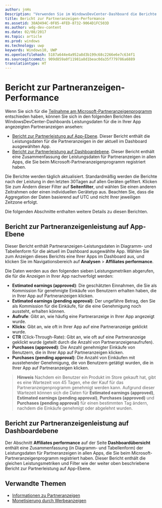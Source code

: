 ```yaml
---
author: jnHs
Description: "Verwenden Sie im WindowsDevCenter-Dashboard die Berichte zur Partnerleistung auf App- und Kontoebene, um Leistungsdaten für die Partneranzeigen in Ihren Apps anzuzeigen."
title: Bericht zur Partneranzeigen-Performance
ms.assetid: 38AD494C-0F85-4FED-8732-9064D1FC503D
ms.author: wdg-dev-content
ms.date: 02/08/2017
ms.topic: article
ms.prod: windows
ms.technology: uwp
keywords: Windows10, UWP
ms.openlocfilehash: 5187a644e4a952a8d3b199c68c2266e6e7c634f1
ms.sourcegitcommit: 909d859a0f11981a8d1beac0da35f779786a6889
translationtype: HT
---
```

# <a name="affiliates-performance-report"></a>Bericht zur Partneranzeigen-Performance

Wenn Sie sich für die [Teilnahme am Microsoft-Partneranzeigenprogramm](about-affiliate-ads.md) entschieden haben, können Sie sich in den folgenden Berichten des WindowsDevCenter-Dashboards Leistungsdaten für die in Ihrer App angezeigten Partneranzeigen ansehen:

-   [Bericht zur Partnerleistung auf App-Ebene](#app-level-affiliate-ads-performance-report). Dieser Bericht enthält die Leistungsdaten für die Partneranzeigen in der aktuell im Dashboard ausgewählten App.
-   [Bericht zur Partnerleistung auf Dashboardebene](#dashboard-level-affiliate-ads-performance-report). Dieser Bericht enthält eine Zusammenfassung der Leistungsdaten für Partneranzeigen in allen Apps, die Sie beim Microsoft-Partneranzeigenprogramm registriert haben.

Die Berichte werden täglich aktualisiert. Standardmäßig werden die Berichte nach der Leistung in den letzten 30Tagen auf allen Geräten gefiltert. Klicken Sie zum Ändern dieser Filter auf **Seitenfilter**, und wählen Sie einen anderen Zeitrahmen oder einen individuellen Gerätetyp aus. Beachten Sie, dass die Aggregation der Daten basierend auf UTC und nicht Ihrer jeweiligen Zeitzone erfolgt.

Die folgenden Abschnitte enthalten weitere Details zu diesen Berichten.

## <a name="app-level-affiliate-ads-performance-report"></a>Bericht zur Partneranzeigenleistung auf App-Ebene

Dieser Bericht enthält Partneranzeigen-Leistungsdaten in Diagramm- und Tabellenform für die aktuell im Dashboard ausgewählte App. Wählen Sie zum Anzeigen dieses Berichts eine Ihrer Apps im Dashboard aus, und klicken Sie im Navigationsbereich auf **Analysen** &gt; **Affiliates performance**.

Die Daten werden aus den folgenden sieben Leistungsmetriken abgerufen, die für die Anzeigen in Ihrer App nachverfolgt werden:

-   **Estimated earnings (approved)**: Die geschätzten Einnahmen, die Sie als Kommission für genehmigte Einkäufe von Benutzern erhalten haben, die in Ihrer App auf Partneranzeigen klicken.
-   **Estimated earnings (pending approval)**: Der ungefähre Betrag, den Sie als Kommission für die Einkäufe, für die eine Genehmigung noch aussteht, erhalten können.
-   **Aufrufe**: Gibt an, wie häufig eine Partneranzeige in Ihrer App angezeigt wurde.
-   **Klicks**: Gibt an, wie oft in Ihrer App auf eine Partneranzeige geklickt wurde.
-   **CTR** (Click-Through-Rate): Gibt an, wie oft auf eine Partneranzeige geklickt wurde (geteilt durch die Anzahl von Partneranzeigenaufrufen).
-   **Purchases (approved)**: Die Anzahl genehmigter Einkäufe von Benutzern, die in Ihrer App auf Partneranzeigen klicken.
-   **Purchases (pending approval)**: Die Anzahl von Einkäufen mit ausstehender Genehmigung, die von Benutzern getätigt wurden, die in Ihrer App auf Partneranzeigen klicken.

> **Hinweis**  Nachdem ein Benutzer ein Produkt im Store gekauft hat, gibt es eine Wartezeit von 45 Tagen, ehe der Kauf für das Partneranzeigenprogramm genehmigt werden kann. Aufgrund dieser Wartezeit können sich die Daten für **Estimated earnings (approved)**, **Estimated earnings (pending approval)**, **Purchases (approved)** und **Purchases (pending approval)** für einen bestimmten Tag ändern, nachdem die Einkäufe genehmigt oder abgelehnt wurden.

## <a name="dashboard-level-affiliate-ads-performance-report"></a>Bericht zur Partneranzeigenleistung auf Dashboardebene

Der Abschnitt **Affiliates performance** auf der Seite **Dashboardübersicht** enthält eine Zusammenfassung (in Diagramm- und Tabellenform) der Leistungsdaten für Partneranzeigen in allen Apps, die Sie beim Microsoft-Partneranzeigenprogramm registriert haben. Dieser Bericht enthält die gleichen Leistungsmetriken und Filter wie der weiter oben beschriebene Bericht zur Partnerleistung auf App-Ebene.

## <a name="related-topics"></a>Verwandte Themen

* [Informationen zu Partneranzeigen](about-affiliate-ads.md)
* [Monetisierung durch Werbeanzeigen](monetize-with-ads.md)
 

 
